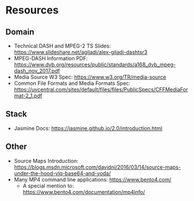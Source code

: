 # Resources

## Domain

- Technical DASH and MPEG-2 TS Slides: https://www.slideshare.net/agiladi/alex-giladi-dashtsr3
- MPEG-DASH Information PDF: https://www.dvb.org/resources/public/standards/a168_dvb_mpeg-dash_nov_2017.pdf
- Media Source W3 Spec: https://www.w3.org/TR/media-source
- Common File Formats and Media Formats Spec: https://uvcentral.com/sites/default/files/files/PublicSpecs/CFFMediaFormat-2_1.pdf

## Stack

- Jasmine Docs: https://jasmine.github.io/2.0/introduction.html

## Other

- Source Maps Introduction: https://blogs.msdn.microsoft.com/davidni/2016/03/14/source-maps-under-the-hood-vlq-base64-and-yoda/
- Many MP4 command line applications: https://www.bento4.com/
  - A special mention to: https://www.bento4.com/documentation/mp4info/
